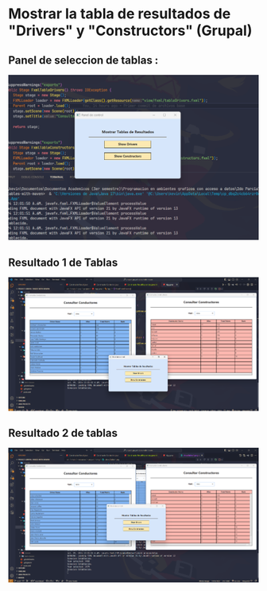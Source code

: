 # Mostrar la tabla de resultados de "Drivers" y "Constructors" (Grupal)

## Panel de seleccion de tablas :
![](src/main/resources/project/img/panelShow.png)
## Resultado 1 de Tablas 
![](src/main/resources/project/img/showTables1.png)
## Resultado 2 de tablas
![](src/main/resources/project/img/showTables2.png)